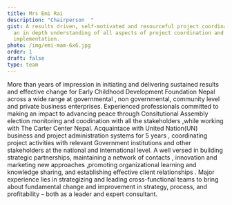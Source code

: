 ```yaml
---
title: Mrs Emi Rai
description: "Chairperson  "
gist: A results driven, self-motivated and resourceful project coordinator with
  an in depth understanding of all aspects of project coordination and
  implementation.
photo: /img/emi-mam-6x6.jpg
order: 1
draft: false
type: team
---
```

More than years of impression in initiating and delivering sustained results and effective change for Early Childhood Development Foundation Nepal across a wide range at governmental , non governmental, community level and private business enterprises. 
Experienced professionals committed to making an impact to advancing peace through Consitutional Assembly election monitoring and coodination with all the stakeholders ,while working with The Carter Center Nepal.
Acquaintace with United Nation(UN) business and project administration systems for 5 years , coordinating project activities with relevant Government institutions and other stakeholders at the national and international level. A well versed in building strategic partnerships, maintaining a network of contacts , innovation and marketing new approaches ,promoting organizational learning and knowledge sharing, and establishing effective client relationships .
Major experience lies in strategizing and leading cross-functional teams to bring about fundamental change and improvement in strategy, process, and profitability – both as a leader and expert consultant.